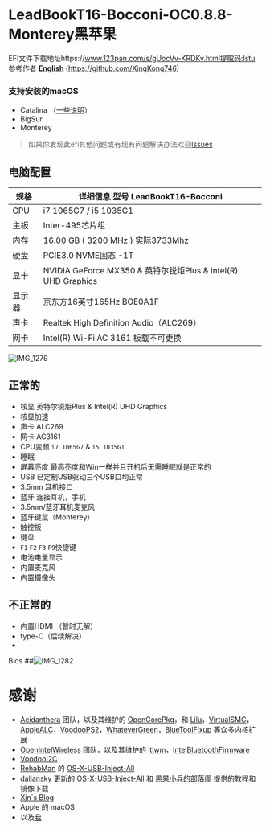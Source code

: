 # LeadBookT16-Bocconi-OC0.8.8-Monterey黑苹果
EFI文件下载地址https://www.123pan.com/s/gUocVv-KRDKv.html提取码:lstu
参考作者
[**English**](https://github.com/XingKong746/RedmiBook16-Hackintosh/blob/master/en.md)
(https://github.com/XingKong746)

### 支持安装的macOS
- Catalina （[一些说明](#Catalina)）
- BigSur
- Monterey

> 如果你发现此efi其他问题或有现有问题解决办法欢迎[lssues](https://github.com/XingKong746/RedmiBook16-Hackintosh/issues)

## 电脑配置
| 规格   | 详细信息   型号 LeadBookT16-Bocconi                            |
| ------ | ------------------------------------------------------------|
| CPU    | i7 1065G7 / i5 1035G1                                       
| 主板   | Inter-495芯片组                                              |
| 内存   | 16.00 GB ( 3200 MHz ) 实际3733Mhz                            |
| 硬盘   | PCIE3.0 NVME固态 -1T                                         |
| 显卡   | NVIDIA GeForce MX350 & 英特尔锐炬Plus & Intel(R) UHD Graphics |
| 显示器 | 京东方16英寸165Hz BOE0A1F                                      |
| 声卡   | Realtek High Definition Audio（ALC269）                      |
| 网卡   | Intel(R) Wi-Fi  AC 3161  板载不可更换                          |
![IMG_1279](https://github.com/1115475664/LeadBookT16-Bocconi-OC0.8.8-Monterey/assets/73921162/a9fc5b8e-5ef1-411b-b330-2ac54c80d0ec)

## 正常的
- 核显 英特尔锐炬Plus & Intel(R) UHD Graphics
- 核显加速
- 声卡 ALC269
- 网卡 AC3161
- CPU变频 `i7 1065G7` & `i5 1035G1`
- 睡眠
- 屏幕亮度 最高亮度和Win一样并且开机后无需睡眠就是正常的
- USB 已定制USB驱动三个USB口均正常
- 3.5mm 耳机接口
- 蓝牙 连接耳机，手机
- 3.5mm/蓝牙耳机麦克风
- 蓝牙键鼠（Monterey）
- 触控板
- 键盘
- `F1` `F2` `F3` `F9`快捷键
- 电池电量显示
- 内置麦克风
- 内置摄像头

## 不正常的
- 内置HDMI （暂时无解）
- type-C（后续解决）
- 
Bios
##![IMG_1282](https://github.com/1115475664/LeadBookT16-Bocconi-OC0.8.8-Monterey/assets/73921162/1264efa9-5637-4c1a-8676-a863c1883e7b)



# 感谢
- [Acidanthera](https://github.com/acidanthera) 团队，以及其维护的 [OpenCorePkg](https://github.com/acidanthera/OpenCorePkg)，和 [Lilu](https://github.com/acidanthera/Lilu)，[VirtualSMC](https://github.com/acidanthera/VirtualSMC)，[AppleALC](https://github.com/acidanthera/AppleALC)，[VoodooPS2](https://github.com/acidanthera/VoodooPS2)，[WhateverGreen](https://github.com/acidanthera/WhateverGreen)，[BlueToolFixup](https://github.com/acidanthera/BrcmPatchRAM) 等众多内核扩展
- [OpenIntelWireless](https://github.com/OpenIntelWireless) 团队，以及其维护的 [itlwm](https://github.com/OpenIntelWireless/itlwm)，[IntelBluetoothFirmware](https://github.com/OpenIntelWireless/IntelBluetoothFirmware)
- [VoodooI2C](https://github.com/VoodooI2C/VoodooI2C)
- [RehabMan](https://github.com/RehabMan) 的 [OS-X-USB-Inject-All](https://github.com/RehabMan/OS-X-USB-Inject-All)
- [daliansky](https://github.com/daliansky) 更新的 [OS-X-USB-Inject-All](https://github.com/daliansky/OS-X-USB-Inject-All) 和 [黑果小兵的部落阁](https://blog.daliansky.net/) 提供的教程和镜像下载
- [Xjn´s Blog](https://blog.xjn819.com)
- Apple 的 macOS
- 以及[我](https://github.com/XingKong746)
